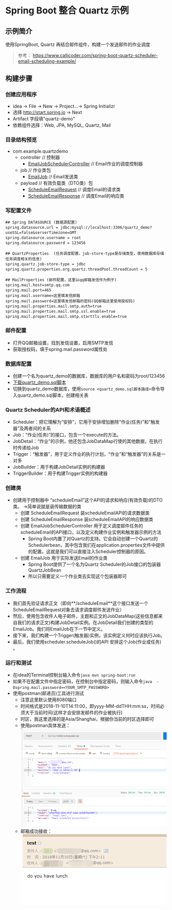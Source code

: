 # Spring Boot 整合 Quartz 示例
## 示例简介
使用SpringBoot, Quartz 再结合邮件组件，构建一个发送邮件的作业调度
> 参考： https://www.callicoder.com/spring-boot-quartz-scheduler-email-scheduling-example/
## 构建步骤
### 创建应用程序
 - idea -> File -> New -> Project...-> Spring Initializr
 - 选择 http://start.spring.io -> Next
 - Artifact 字段填"quartz-demo"
 - 依赖组件选择：Web, JPA, MySQL, Quartz, Mail

### 目录结构预览
 - com.example.quartzdemo
     - controller // 控制器
         - [EmailJobSchedulerController](https://github.com/duyanhan1995/Spring-Boot-Quartz-Scheduler-Example/blob/master/src/main/java/com/example/quartzdemo/controller/EmailJobSchedulerController.java) // Email作业的调度控制器
     - job // 作业类包
         - [EmailJob](https://github.com/duyanhan1995/Spring-Boot-Quartz-Scheduler-Example/blob/master/src/main/java/com/example/quartzdemo/job/EmailJob.java) // Email发送类
     - payload // 有效负载类（DTO类）包
         - [ScheduleEmailRequest](https://github.com/duyanhan1995/Spring-Boot-Quartz-Scheduler-Example/blob/master/src/main/java/com/example/quartzdemo/payload/ScheduleEmailRequest.java)     // 调度Email的请求类
         - [ScheduleEmailResponse](https://github.com/duyanhan1995/Spring-Boot-Quartz-Scheduler-Example/blob/master/src/main/java/com/example/quartzdemo/payload/ScheduleEmailResponse.java)    // 调度Email的响应类
         
### 写配置文件
```properties
## Spring DATASOURCE (数据源配置)
spring.datasource.url = jdbc:mysql://localhost:3306/quartz_demo?useSSL=false&serverTimezone=GMT
spring.datasource.username = root
spring.datasource.password = 123456

## QuartzProperties  (任务调度配置，job-store-type是存储类型，使用数据库存储任务调度相关的信息)
spring.quartz.job-store-type = jdbc
spring.quartz.properties.org.quartz.threadPool.threadCount = 5

## MailProperties (邮件配置，这里以qq邮箱发信作为例子)
spring.mail.host=smtp.qq.com
spring.mail.port=465
spring.mail.username=这里填发信邮箱
spring.mail.password=这里填发信邮箱的密码(QQ邮箱这里使用授权码)
spring.mail.properties.mail.smtp.auth=true
spring.mail.properties.mail.smtp.ssl.enable=true
spring.mail.properties.mail.smtp.starttls.enable=true
```
### 邮件配置
 - 打开QQ邮箱设置，找到发信设置，启用SMTP发信
 - 获取授权码，填于spring.mail.password属性处

### 数据库配置
 - 创建一个名为quartz_demo的数据库，数据库的用户名和密码为root/123456
 - [下载quartz_demo.sql脚本](https://github.com/duyanhan1995/Spring-Boot-Quartz-Scheduler-Example/blob/master/src/main/resources/quartz_tables.sql)
 - 切换到quartz_demo数据库，使用```source <quartz_demo.sql脚本路径>```命令导入quartz_demo.sql脚本，创建相关表

### Quartz Scheduler的API和术语概述
 - Scheduler：把它理解为“安排”，它用于安排增加删除“作业(任务)”和“触发器”及两者间的关系
 - Job：“作业(任务)”的接口，包含一个execute的方法。
 - JobDetail：“作业”的示例，他还包含JobDataMap行使的其他数据，在执行时传递给Job
 - Trigger：“触发器”，用于定义作业的执行计划，“作业”和“触发器”的关系是一对多
 - JobBuilder：用于构建JobDetail实例的构建器
 - TriggerBuilder：用于构建Trigger实例的构建器
 
### 创建类
  - 创建用于控制器中 “scheduleEmail”这个API的请求和响应(有效负载)的DTO类。 ->简单说就是装传输数据的类
     - 创建 ScheduleEmailRequest   装scheduleEmailAPI的请求数据类
     - 创建 ScheduleEmailResponse   装scheduleEmailAPI的响应数据类
     - 创建 EmailJobSchedulerController  用于定义调度邮件任务的scheduleEmail的API接口，以及定义构建作业实例和触发器示例的方法
        - Spring Boot内置了对Quartz的支持。它会自动创建一个Quartz的Schedulerbean，其中包含我们在application.properties文件中提供的配置。这就是我们可以直接注入Scheduler控制器的原因。
     - 创建 EmailJob 用于实际发送Email的作业类
        - Spring Boot提供了一个名为Quartz Scheduler的Job接口的包装器QuartzJobBean
        - 所以只需要定义一个作业类去实现这个包装器即可
   
### 工作流程
  - 我们首先验证请求正文（即向**/scheduleEmail**这个接口发送一个ScheduleEmailRequest对象去请求调度邮件发送作业）
  - 然后，使用包含收件人电子邮件，主题和正文的JobDataMap(这些信息都来自我们的请求正文)构建JobDetail实例。在JobDetail我们创建的类型的EmailJob。我们将EmailJob在下一节中定义。
  - 接下来，我们构建一个Trigger(触发器)实例，该实例定义何时应该执行Job。
  - 最后，我们使用scheduler.scheduleJob()的API 安排这个Job(作业或任务) 。
 
### 运行和测试
 - 在idea的Terminal控制台输入命令```java mvn spring-boot:run```
 - 如果不在配置文件中指定密码，在控制台中指定密码，则输入命令```java  -Dspring.mail.password=<YOUR_SMTP_PASSWORD>```
 - 使用postman(邮递员)工具进行测试
    - 注意这里默认使用8080端口
    - 时间格式是2018-11-10T14:11:00，即yyyy-MM-ddTHH:mm:ss，时间必须大于当前时间(这样才会安排发邮件的作业被执行)
    - 时区，我这里选择的是Asia/Shanghai，根据你当前的时区选择即可
    - 使用postman具体发送：
       ![avatar](https://raw.githubusercontent.com/duyanhan1995/Spring-Boot-Quartz-Scheduler-Example/master/src/main/resources/postmanTestScheduleEmail.png)
    - 邮箱成功接收：
       ![avatar](https://raw.githubusercontent.com/duyanhan1995/Spring-Boot-Quartz-Scheduler-Example/master/src/main/resources/postmanTestScheduleEmailSuccess.png)
